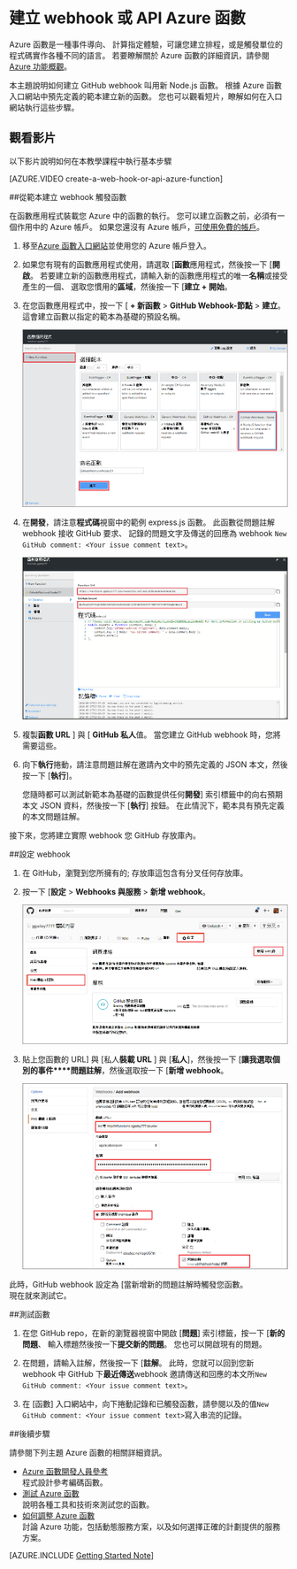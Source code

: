 <properties
   pageTitle="建立 web 鉤或 API Azure 函數 |Microsoft Azure"
   description="若要建立 WebHook 或 API 叫用的函數使用 Azure 函數呼叫。"
   services="azure-functions"
   documentationCenter="na"
   authors="ggailey777"
   manager="erikre"
   editor=""
   tags=""
   />

<tags
   ms.service="functions"
   ms.devlang="multiple"
   ms.topic="get-started-article"
   ms.tgt_pltfrm="multiple"
   ms.workload="na"
   ms.date="08/30/2016"
   ms.author="glenga"/>
   
# <a name="create-a-webhook-or-api-azure-function"></a>建立 webhook 或 API Azure 函數

Azure 函數是一種事件導向、 計算指定體驗，可讓您建立排程，或是觸發單位的程式碼實作各種不同的語言。 若要瞭解關於 Azure 函數的詳細資訊，請參閱[Azure 功能概觀](functions-overview.md)。

本主題說明如何建立 GitHub webhook 叫用新 Node.js 函數。 根據 Azure 函數入口網站中預先定義的範本建立新的函數。 您也可以觀看短片，瞭解如何在入口網站執行這些步驟。

## <a name="watch-the-video"></a>觀看影片

以下影片說明如何在本教學課程中執行基本步驟 

[AZURE.VIDEO create-a-web-hook-or-api-azure-function]

##<a name="create-a-webhook-triggered-function-from-the-template"></a>從範本建立 webhook 觸發函數

在函數應用程式裝載您 Azure 中的函數的執行。 您可以建立函數之前，必須有一個作用中的 Azure 帳戶。 如果您還沒有 Azure 帳戶，[可使用免費的帳戶](https://azure.microsoft.com/free/)。 

1. 移至[Azure 函數入口網站](https://functions.azure.com/signin)並使用您的 Azure 帳戶登入。

2. 如果您有現有的函數應用程式使用，請選取 [**函數**應用程式，然後按一下 [**開啟**。 若要建立新的函數應用程式，請輸入新的函數應用程式的唯一**名稱**或接受產生的一個、 選取您慣用的**區域**，然後按一下 [**建立 + 開始**。 

3. 在您函數應用程式中，按一下 [ **+ 新函數** > **GitHub Webhook-節點** > **建立**。 這會建立函數以指定的範本為基礎的預設名稱。 

    ![建立新的 GitHub webhook 函數](./media/functions-create-a-web-hook-or-api-function/functions-create-new-github-webhook.png) 

4. 在**開發**，請注意**程式碼**視窗中的範例 express.js 函數。 此函數從問題註解 webhook 接收 GitHub 要求、 記錄的問題文字及傳送的回應為 webhook `New GitHub comment: <Your issue comment text>`。


    ![建立新的 GitHub webhook 函數](./media/functions-create-a-web-hook-or-api-function/functions-new-webhook-in-portal.png) 

5. 複製**函數 URL** ] 與 [ **GitHub 私人**值。 當您建立 GitHub webhook 時，您將需要這些。 

6. 向下**執行**捲動，請注意問題註解在邀請內文中的預先定義的 JSON 本文，然後按一下 [**執行**]。 
 
    您隨時都可以測試新範本為基礎的函數提供任何**開發**] 索引標籤中的向右預期本文 JSON 資料，然後按一下 [**執行**] 按鈕。 在此情況下，範本具有預先定義的本文問題註解。 
 
接下來，您將建立實際 webhook 您 GitHub 存放庫內。

##<a name="configure-the-webhook"></a>設定 webhook

1. 在 GitHub，瀏覽到您所擁有的; 存放庫這包含有分叉任何存放庫。
 
2. 按一下 [**設定** > **Webhooks 與服務** > **新增 webhook**。

    ![建立新的 GitHub webhook 函數](./media/functions-create-a-web-hook-or-api-function/functions-create-new-github-webhook-2.png)   

3. 貼上您函數的 URL] 與 [私人**裝載 URL** ] 與 [**私人**]，然後按一下 [**讓我選取個別的事件****問題註解**，然後選取按一下 [**新增 webhook**。

    ![建立新的 GitHub webhook 函數](./media/functions-create-a-web-hook-or-api-function/functions-create-new-github-webhook-3.png) 

此時，GitHub webhook 設定為 [當新增新的問題註解時觸發您函數。  
現在就來測試它。

##<a name="test-the-function"></a>測試函數

1. 在您 GitHub repo，在新的瀏覽器視窗中開啟 [**問題**] 索引標籤，按一下 [**新的問題**、 輸入標題然後按一下**提交新的問題**。 您也可以開啟現有的問題。

2. 在問題，請輸入註解，然後按一下 [**註解**。 此時，您就可以回到您新 webhook 中 GitHub 下**最近傳送**webhook 邀請傳送和回應的本文所`New GitHub comment: <Your issue comment text>`。

3. 在 [函數] 入口網站中，向下捲動記錄和已觸發函數，請參閱以及的值`New GitHub comment: <Your issue comment text>`寫入串流的記錄。


##<a name="next-steps"></a>後續步驟

請參閱下列主題 Azure 函數的相關詳細資訊。

+ [Azure 函數開發人員參考](functions-reference.md)  
程式設計參考編碼函數。
+ [測試 Azure 函數](functions-test-a-function.md)  
說明各種工具和技術來測試您的函數。
+ [如何調整 Azure 函數](functions-scale.md)  
討論 Azure 功能，包括動態服務方案，以及如何選擇正確的計劃提供的服務方案。  


[AZURE.INCLUDE [Getting Started Note](../../includes/functions-get-help.md)]
